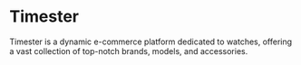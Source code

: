 # Timester
Timester is a dynamic e-commerce platform dedicated to watches, offering a vast collection of top-notch brands, models, and accessories.
